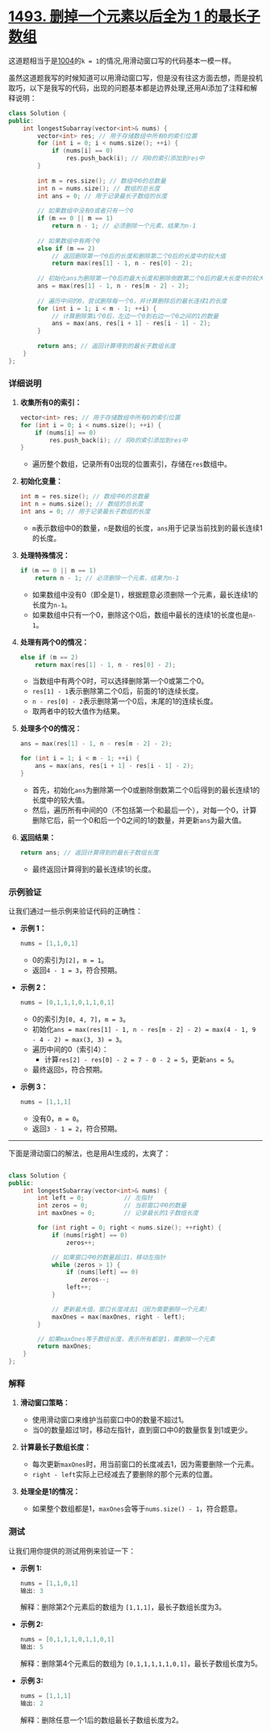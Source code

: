 # [1493. 删掉一个元素以后全为 1 的最长子数组](https://leetcode.cn/problems/longest-subarray-of-1s-after-deleting-one-element/description/)

这道题相当于是[1004](https://leetcode.cn/problems/max-consecutive-ones-iii/description/)的`k = 1`的情况,用滑动窗口写的代码基本一模一样。

虽然这道题我写的时候知道可以用滑动窗口写，但是没有往这方面去想，而是投机取巧，以下是我写的代码，出现的问题基本都是边界处理,还用AI添加了注释和解释说明：

```cpp
class Solution {
public:
    int longestSubarray(vector<int>& nums) {
        vector<int> res; // 用于存储数组中所有0的索引位置
        for (int i = 0; i < nums.size(); ++i) {
            if (nums[i] == 0)
                res.push_back(i); // 将0的索引添加到res中
        }
        
        int m = res.size(); // 数组中0的总数量
        int n = nums.size(); // 数组的总长度
        int ans = 0; // 用于记录最长子数组的长度
        
        // 如果数组中没有0或者只有一个0
        if (m == 0 || m == 1)
            return n - 1; // 必须删除一个元素，结果为n-1
        
        // 如果数组中有两个0
        else if (m == 2)
            // 返回删除第一个0后的长度和删除第二个0后的长度中的较大值
            return max(res[1] - 1, n - res[0] - 2);
        
        // 初始化ans为删除第一个0后的最大长度和删除倒数第二个0后的最大长度中的较大值
        ans = max(res[1] - 1, n - res[m - 2] - 2);
        
        // 遍历中间的0，尝试删除每一个0，并计算删除后的最长连续1的长度
        for (int i = 1; i < m - 1; ++i) {
            // 计算删除第i个0后，左边一个0到右边一个0之间的1的数量
            ans = max(ans, res[i + 1] - res[i - 1] - 2);
        }
        
        return ans; // 返回计算得到的最长子数组长度
    }
};
```

### 详细说明

1. **收集所有0的索引：**
   ```cpp
   vector<int> res; // 用于存储数组中所有0的索引位置
   for (int i = 0; i < nums.size(); ++i) {
       if (nums[i] == 0)
           res.push_back(i); // 将0的索引添加到res中
   }
   ```
   - 遍历整个数组，记录所有0出现的位置索引，存储在`res`数组中。

2. **初始化变量：**
   ```cpp
   int m = res.size(); // 数组中0的总数量
   int n = nums.size(); // 数组的总长度
   int ans = 0; // 用于记录最长子数组的长度
   ```
   - `m`表示数组中0的数量，`n`是数组的长度，`ans`用于记录当前找到的最长连续1的长度。

3. **处理特殊情况：**
   ```cpp
   if (m == 0 || m == 1)
       return n - 1; // 必须删除一个元素，结果为n-1
   ```
   - 如果数组中没有0（即全是1），根据题意必须删除一个元素，最长连续1的长度为`n-1`。
   - 如果数组中只有一个0，删除这个0后，数组中最长的连续1的长度也是`n-1`。

4. **处理有两个0的情况：**
   ```cpp
   else if (m == 2)
       return max(res[1] - 1, n - res[0] - 2);
   ```
   - 当数组中有两个0时，可以选择删除第一个0或第二个0。
   - `res[1] - 1`表示删除第二个0后，前面的1的连续长度。
   - `n - res[0] - 2`表示删除第一个0后，末尾的1的连续长度。
   - 取两者中的较大值作为结果。

5. **处理多个0的情况：**
   ```cpp
   ans = max(res[1] - 1, n - res[m - 2] - 2);
   
   for (int i = 1; i < m - 1; ++i) {
       ans = max(ans, res[i + 1] - res[i - 1] - 2);
   }
   ```
   - 首先，初始化`ans`为删除第一个0或删除倒数第二个0后得到的最长连续1的长度中的较大值。
   - 然后，遍历所有中间的0（不包括第一个和最后一个），对每一个0，计算删除它后，前一个0和后一个0之间的1的数量，并更新`ans`为最大值。

6. **返回结果：**
   ```cpp
   return ans; // 返回计算得到的最长子数组长度
   ```
   - 最终返回计算得到的最长连续1的长度。

### 示例验证

让我们通过一些示例来验证代码的正确性：

- **示例 1：**
  ```cpp
  nums = [1,1,0,1]
  ```
  - 0的索引为`[2]`，`m = 1`。
  - 返回`4 - 1 = 3`，符合预期。

- **示例 2：**
  ```cpp
  nums = [0,1,1,1,0,1,1,0,1]
  ```
  - 0的索引为`[0, 4, 7]`，`m = 3`。
  - 初始化`ans = max(res[1] - 1, n - res[m - 2] - 2) = max(4 - 1, 9 - 4 - 2) = max(3, 3) = 3`。
  - 遍历中间的0（索引4）：
    - 计算`res[2] - res[0] - 2 = 7 - 0 - 2 = 5`，更新`ans = 5`。
  - 最终返回`5`，符合预期。

- **示例 3：**
  ```cpp
  nums = [1,1,1]
  ```
  - 没有0，`m = 0`。
  - 返回`3 - 1 = 2`，符合预期。

---

下面是滑动窗口的解法，也是用AI生成的，太爽了：

```cpp

class Solution {
public:
    int longestSubarray(vector<int>& nums) {
        int left = 0;           // 左指针
        int zeros = 0;          // 当前窗口中0的数量
        int maxOnes = 0;        // 记录最长的1子数组长度

        for (int right = 0; right < nums.size(); ++right) {
            if (nums[right] == 0)
                zeros++;

            // 如果窗口中0的数量超过1，移动左指针
            while (zeros > 1) {
                if (nums[left] == 0)
                    zeros--;
                left++;
            }

            // 更新最大值，窗口长度减去1（因为需要删除一个元素）
            maxOnes = max(maxOnes, right - left);
        }

        // 如果maxOnes等于数组长度，表示所有都是1，需删除一个元素
        return maxOnes;
    }
};

```

### 解释

1. **滑动窗口策略：**
   - 使用滑动窗口来维护当前窗口中0的数量不超过1。
   - 当0的数量超过1时，移动左指针，直到窗口中0的数量恢复到1或更少。

2. **计算最长子数组长度：**
   - 每次更新`maxOnes`时，用当前窗口的长度减去1，因为需要删除一个元素。
   - `right - left`实际上已经减去了要删除的那个元素的位置。

3. **处理全是1的情况：**
   - 如果整个数组都是1，`maxOnes`会等于`nums.size() - 1`，符合题意。

### 测试

让我们用你提供的测试用例来验证一下：

- **示例 1:**
  ```cpp
  nums = [1,1,0,1]
  输出: 3
  ```
  解释：删除第2个元素后的数组为 `[1,1,1]`，最长子数组长度为3。

- **示例 2:**
  ```cpp
  nums = [0,1,1,1,0,1,1,0,1]
  输出: 5
  ```
  解释：删除第4个元素后的数组为 `[0,1,1,1,1,1,0,1]`，最长子数组长度为5。

- **示例 3:**
  ```cpp
  nums = [1,1,1]
  输出: 2
  ```
  解释：删除任意一个1后的数组最长子数组长度为2。
